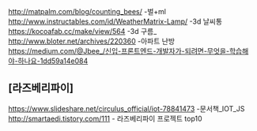 http://matpalm.com/blog/counting_bees/  -벌+ml  
http://www.instructables.com/id/WeatherMatrix-Lamp/  -3d 날씨통  
https://kocoafab.cc/make/view/564 -3d 구름_  
http://www.bloter.net/archives/220360 -아파트 난방  
https://medium.com/@Jbee_/신입-프론트엔드-개발자가-되려면-무엇을-학습해야-하나요-1dd59a14e084  


## [라즈베리파이]  
https://www.slideshare.net/circulus_official/iot-78841473 -문서책_IOT_JS  
http://smartaedi.tistory.com/111 - 라즈베리파이 프로젝트 top10  

